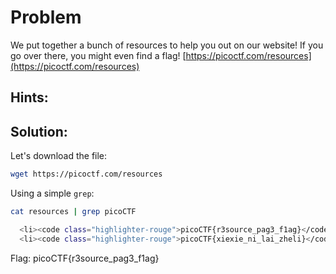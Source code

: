 # Problem
We put together a bunch of resources to help you out on our website! If you go over there, you might even find a flag! [https://picoctf.com/resources](https://picoctf.com/resources)

## Hints:

## Solution:

Let's download the file:
```bash
wget https://picoctf.com/resources
```

Using a simple ```grep```:
```bash
cat resources | grep picoCTF

  <li><code class="highlighter-rouge">picoCTF{r3source_pag3_f1ag}</code> (2019 competition)</li>
  <li><code class="highlighter-rouge">picoCTF{xiexie_ni_lai_zheli}</code> (2018 competition)</li>
```

Flag: picoCTF{r3source_pag3_f1ag}
